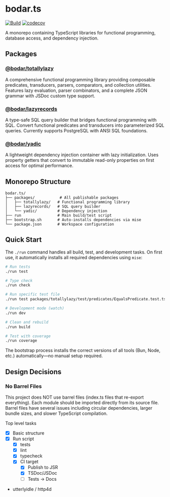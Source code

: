 # bodar.ts
[![Build](https://github.com/bodar/bodar.ts/actions/workflows/build.yml/badge.svg)](https://github.com/bodar/bodar.ts/actions/workflows/build.yml)
[![codecov](https://codecov.io/gh/bodar/bodar.ts/graph/badge.svg?token=USVRV8KZ4R)](https://codecov.io/gh/bodar/bodar.ts)

A monorepo containing TypeScript libraries for functional programming, database access, and dependency injection.

## Packages

### [@bodar/totallylazy](./packages/totallylazy)
A comprehensive functional programming library providing composable predicates, transducers, parsers, comparators, and collection utilities. Features lazy evaluation, parser combinators, and a complete JSON grammar with JSDoc custom type support.

### [@bodar/lazyrecords](./packages/lazyrecords)
A type-safe SQL query builder that bridges functional programming with SQL. Convert functional predicates and transducers into parameterized SQL queries. Currently supports PostgreSQL with ANSI SQL foundations.

### [@bodar/yadic](./packages/yadic)
A lightweight dependency injection container with lazy initialization. Uses property getters that convert to immutable read-only properties on first access for optimal performance.

## Monorepo Structure

```
bodar.ts/
├── packages/           # All publishable packages
│   ├── totallylazy/   # Functional programming library
│   ├── lazyrecords/   # SQL query builder
│   └── yadic/         # Dependency injection
├── run                # Main build/test script
├── bootstrap.sh       # Auto-installs dependencies via mise
└── package.json       # Workspace configuration
```

## Quick Start

The `./run` command handles all build, test, and development tasks. On first use, it automatically installs all required dependencies using `mise`:

```bash
# Run tests
./run test

# Type check
./run check

# Run specific test file
./run test packages/totallylazy/test/predicates/EqualsPredicate.test.ts

# Development mode (watch)
./run dev

# Clean and rebuild
./run build

# Test with coverage
./run coverage
```

The bootstrap process installs the correct versions of all tools (Bun, Node, etc.) automatically—no manual setup required.

## Design Decisions

### No Barrel Files
This project does NOT use barrel files (index.ts files that re-export everything). Each module should be imported directly from its source file. Barrel files have several issues including circular dependencies, larger bundle sizes, and slower TypeScript compilation.

Top level tasks
* [x] Basic structure
* [x] Run script
  * [x] tests
  * [x] lint
  * [x] typecheck
  * [x] CI target
    * [x] Publish to JSR
    * [x] TSDoc/JSDoc
    * [ ] Tests -> Docs

* utterlyidle / http4d
